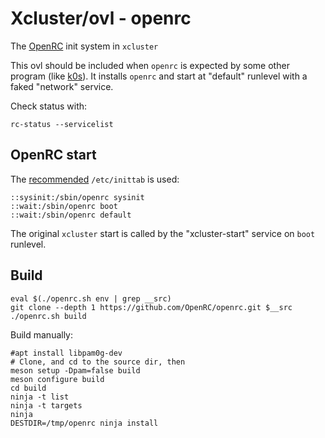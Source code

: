 # Xcluster/ovl - openrc

The [OpenRC](https://github.com/OpenRC/openrc) init system in `xcluster`

This ovl should be included when `openrc` is expected by some other
program (like [k0s](../k0s/README.md)). It installs `openrc` and start
at "default" runlevel with a faked "network" service.

Check status with:
```
rc-status --servicelist
```

## OpenRC start

The [recommended](https://wiki.gentoo.org/wiki/OpenRC) `/etc/inittab`
is used:

```
::sysinit:/sbin/openrc sysinit
::wait:/sbin/openrc boot
::wait:/sbin/openrc default
```

The original `xcluster` start is called by the "xcluster-start"
service on `boot` runlevel.


## Build

```
eval $(./openrc.sh env | grep __src)
git clone --depth 1 https://github.com/OpenRC/openrc.git $__src
./openrc.sh build
```

Build manually:
```
#apt install libpam0g-dev
# Clone, and cd to the source dir, then
meson setup -Dpam=false build
meson configure build
cd build
ninja -t list
ninja -t targets
ninja
DESTDIR=/tmp/openrc ninja install
```

